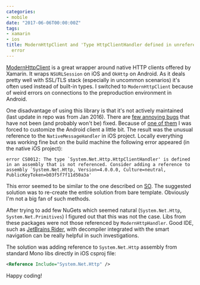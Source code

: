 ```yaml
---
categories:
- mobile
date: "2017-06-06T00:00:00Z"
tags:
- xamarin
- ios
title: ModernHttpClient and 'Type HttpClientHandler defined in unreferenced assembly'
  error
---
```


[ModernHttpClient](https://github.com/paulcbetts/ModernHttpClient) is a great wrapper around native HTTP clients offered by Xamarin. It wraps `NSURLSession` on iOS and `OkHttp` on Android. As it deals pretty well with SSL/TLS stack (especially in uncommon scenarios) it's often used instead of built-in types. I switched to `ModernHttpClient` because of  weird errors on connections to the preproduction environment in Android.

One disadvantage of using this library is that it's not actively maintained (last update in repo was from Jan 2016). There are [few annoying bugs](https://github.com/paulcbetts/ModernHttpClient/issues) that have not been (and probably won't be) fixed. Because of [one of them](https://github.com/paulcbetts/ModernHttpClient/issues/195) I was forced to customize the Android client a little bit. The result was the unusual reference to the `NativeMessageHandler` in iOS project. Locally everything was working fine but on the build machine the following error appeared (in the native iOS project):

```
error CS0012: The type `System.Net.Http.HttpClientHandler' is defined in an assembly that is not referenced. Consider adding a reference to assembly `System.Net.Http, Version=4.0.0.0, Culture=neutral, PublicKeyToken=b03f5f7f11d50a3a'
```

This error seemed to be similar to the one described on [SO](https://stackoverflow.com/questions/37958107/cannot-load-system-net-http-primitives-in-xamarin-ios). The suggested solution was to re-create the entire solution from bare template. Obviously I'm not a big fan of such methods.

After trying to add few NuGets which seemed natural (`System.Net.Http`, `System.Net.Primitives`) I figured out that this was not the case. Libs from these packages were not those referenced by `ModernHttpHandler`. Good IDE, such as [JetBrains Rider](https://www.jetbrains.com/rider/), with decompiler integrated with the smart navigation can be really helpful in such investigations.

The solution was adding reference to `System.Net.Http` assembly from standard Mono libs directly in iOS csproj file:

```xml
<Reference Include="System.Net.Http" />
```

Happy coding!
